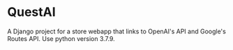 # QuestAI
A Django project for a store webapp that links to OpenAI's API and Google's Routes API.
Use python version 3.7.9.
